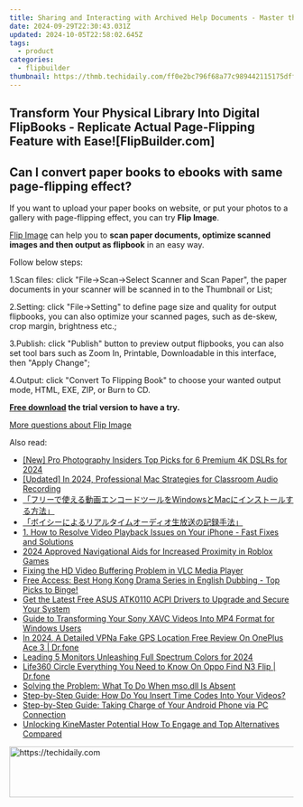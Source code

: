```yaml
---
title: Sharing and Interacting with Archived Help Documents - Master the Process on FlipBuilder.com
date: 2024-09-29T22:30:43.031Z
updated: 2024-10-05T22:58:02.645Z
tags:
  - product
categories:
  - flipbuilder
thumbnail: https://thmb.techidaily.com/ff0e2bc796f68a77c989442115175dff38598efbd629d2e9e9c88ebc255585bb.jpg
---
```


## Transform Your Physical Library Into Digital FlipBooks - Replicate Actual Page-Flipping Feature with Ease![FlipBuilder.com]

## Can I convert paper books to ebooks with same page-flipping effect?

If you want to upload your paper books on website, or put your photos to a gallery with page-flipping effect, you can try **Flip Image**. 

[Flip Image](https://tools.techidaily.com/flipbuilder/products/) can help you to **scan paper documents, optimize scanned images and then output as flipbook** in an easy way.

Follow below steps:

1.Scan files: click "File->Scan->Select Scanner and Scan Paper", the paper documents in your scanner will be scanned in to the Thumbnail or List;

2.Setting: click "File->Setting" to define page size and quality for output flipbooks, you can also optimize your scanned pages, such as de-skew, crop margin, brightness etc.;

3.Publish: click "Publish" button to preview output flipbooks, you can also set tool bars such as Zoom In, Printable, Downloadable in this interface, then "Apply Change";

4.Output: click "Convert To Flipping Book" to choose your wanted output mode, HTML, EXE, ZIP, or Burn to CD.

**[Free download](https://tools.techidaily.com/flipbuilder/products/) the trial version to have a try.** 

[More questions about Flip Image](https://tools.techidaily.com/flipbuilder/products/)

<ins class="adsbygoogle"
     style="display:block"
     data-ad-format="autorelaxed"
     data-ad-client="ca-pub-7571918770474297"
     data-ad-slot="1223367746"></ins>

<ins class="adsbygoogle"
     style="display:block"
     data-ad-client="ca-pub-7571918770474297"
     data-ad-slot="8358498916"
     data-ad-format="auto"
     data-full-width-responsive="true"></ins>

<span class="atpl-alsoreadstyle">Also read:</span>
<div><ul>
<li><a href="https://article-tips.techidaily.com/new-pro-photography-insiders-top-picks-for-6-premium-4k-dslrs-for-2024/"><u>[New] Pro Photography Insiders Top Picks for 6 Premium 4K DSLRs for 2024</u></a></li>
<li><a href="https://screen-activity-recording.techidaily.com/updated-in-2024-professional-mac-strategies-for-classroom-audio-recording/"><u>[Updated] In 2024, Professional Mac Strategies for Classroom Audio Recording</u></a></li>
<li><a href="https://win-web.techidaily.com/1726030498348-windowsmac/"><u>「フリーで使える動画エンコードツールをWindowsとMacにインストールする方法」</u></a></li>
<li><a href="https://win-web.techidaily.com/44cm44oc44kk44k344o844gr44ki44kl44oq44ki44or44k44kk44og44kq44o844oh44kj44kq55sf5psplus6ycb44gu6kiy6yyy5oml5rov44cn/"><u>「ボイシーによるリアルタイムオーディオ生放送の記録手法」</u></a></li>
<li><a href="https://win-web.techidaily.com/1-how-to-resolve-video-playback-issues-on-your-iphone-fast-fixes-and-solutions/"><u>1. How to Resolve Video Playback Issues on Your iPhone - Fast Fixes and Solutions</u></a></li>
<li><a href="https://fox-links.techidaily.com/2024-approved-navigational-aids-for-increased-proximity-in-roblox-games/"><u>2024 Approved Navigational Aids for Increased Proximity in Roblox Games</u></a></li>
<li><a href="https://win-web.techidaily.com/fixing-the-hd-video-buffering-problem-in-vlc-media-player/"><u>Fixing the HD Video Buffering Problem in VLC Media Player</u></a></li>
<li><a href="https://win-web.techidaily.com/free-access-best-hong-kong-drama-series-in-english-dubbing-top-picks-to-binge/"><u>Free Access: Best Hong Kong Drama Series in English Dubbing - Top Picks to Binge!</u></a></li>
<li><a href="https://driver-download.techidaily.com/get-the-latest-free-asus-atk0110-acpi-drivers-to-upgrade-and-secure-your-system/"><u>Get the Latest Free ASUS ATK0110 ACPI Drivers to Upgrade and Secure Your System</u></a></li>
<li><a href="https://win-web.techidaily.com/guide-to-transforming-your-sony-xavc-videos-into-mp4-format-for-windows-users/"><u>Guide to Transforming Your Sony XAVC Videos Into MP4 Format for Windows Users</u></a></li>
<li><a href="https://change-location.techidaily.com/in-2024-a-detailed-vpna-fake-gps-location-free-review-on-oneplus-ace-3-drfone-by-drfone-virtual-android/"><u>In 2024, A Detailed VPNa Fake GPS Location Free Review On OnePlus Ace 3 | Dr.fone</u></a></li>
<li><a href="https://vp-tips.techidaily.com/leading-5-monitors-unleashing-full-spectrum-colors-for-2024/"><u>Leading 5 Monitors Unleashing Full Spectrum Colors for 2024</u></a></li>
<li><a href="https://fake-location.techidaily.com/life360-circle-everything-you-need-to-know-on-oppo-find-n3-flip-drfone-by-drfone-virtual-android/"><u>Life360 Circle Everything You Need to Know On Oppo Find N3 Flip | Dr.fone</u></a></li>
<li><a href="https://technical-tips.techidaily.com/solving-the-problem-what-to-do-when-msodll-is-absent/"><u>Solving the Problem: What To Do When mso.dll Is Absent</u></a></li>
<li><a href="https://win-web.techidaily.com/step-by-step-guide-how-do-you-insert-time-codes-into-your-videos/"><u>Step-by-Step Guide: How Do You Insert Time Codes Into Your Videos?</u></a></li>
<li><a href="https://win-web.techidaily.com/step-by-step-guide-taking-charge-of-your-android-phone-via-pc-connection/"><u>Step-by-Step Guide: Taking Charge of Your Android Phone via PC Connection</u></a></li>
<li><a href="https://extra-information.techidaily.com/unlocking-kinemaster-potential-how-to-engage-and-top-alternatives-compared/"><u>Unlocking KineMaster Potential How To Engage and Top Alternatives Compared</u></a></li>
</ul></div>

<!-- affiliate ads begin -->
<a href="https://wigfever.sjv.io/c/5597632/2014854/22899" target="_top" id="2014854">
  <img src="//a.impactradius-go.com/display-ad/22899-2014854" border="0" alt="https://techidaily.com" width="728" height="90"/>
</a>
<img height="0" width="0" src="https://wigfever.sjv.io/i/5597632/2014854/22899" style="position:absolute;visibility:hidden;" border="0" />
<!-- affiliate ads end -->

